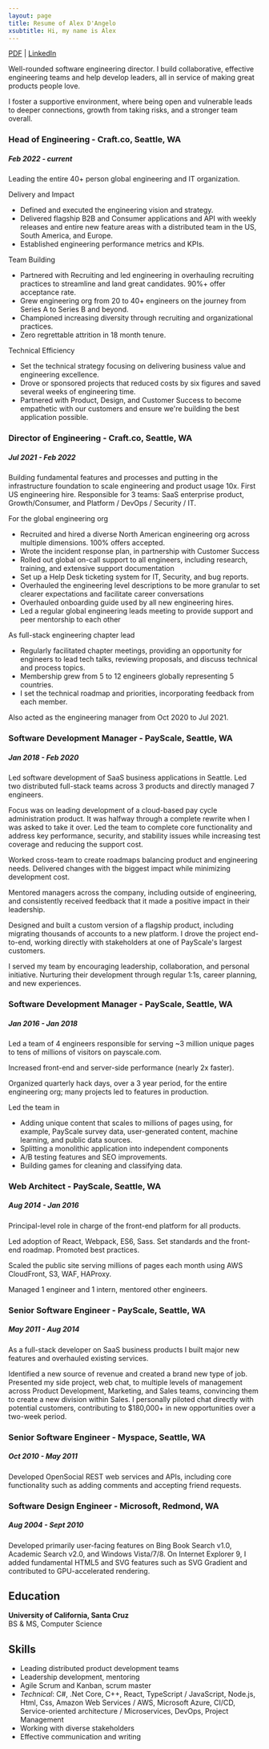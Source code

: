 ```yaml
---
layout: page
title: Resume of Alex D'Angelo
xsubtitle: Hi, my name is Alex
---
```

[PDF](https://www.alexdangelo.com/alex-dangelo-resume-2024-01-06.pdf) | [LinkedIn](https://www.linkedin.com/in/alexdangelo/)

Well-rounded software engineering director. I build collaborative, effective engineering teams and help develop leaders, all in service of making great products people love.

I foster a supportive environment, where being open and vulnerable leads to deeper connections, growth from taking risks, and a stronger team overall.

### Head of Engineering - Craft.co, Seattle, WA ###
##### *Feb 2022 - current* #####

Leading the entire 40+ person global engineering and IT organization. 

Delivery and Impact
* Defined and executed the engineering vision and strategy.
* Delivered flagship B2B and Consumer applications and API with weekly releases and entire new feature areas with a distributed team in the US, South America, and Europe.
* Established engineering performance metrics and KPIs.

Team Building
* Partnered with Recruiting and led engineering in overhauling recruiting practices to streamline and land great candidates. 90%+ offer acceptance rate. 
* Grew engineering org from 20 to 40+ engineers on the journey from Series A to Series B and beyond.
* Championed increasing diversity through recruiting and organizational practices.
* Zero regrettable attrition in 18 month tenure.

Technical Efficiency
* Set the technical strategy focusing on delivering business value and engineering excellence. 
* Drove or sponsored projects that reduced costs by six figures and saved several weeks of engineering time.
* Partnered with Product, Design, and Customer Success to become empathetic with our customers and ensure we're building the best application possible.

### Director of Engineering - Craft.co, Seattle, WA ###
##### *Jul 2021 - Feb 2022* #####

Building fundamental features and processes and putting in the infrastructure foundation to scale engineering and product usage 10x. First US engineering hire. Responsible for 3 teams: SaaS enterprise product, Growth/Consumer, and Platform / DevOps / Security / IT. 

For the global engineering org
* Recruited and hired a diverse North American engineering org across multiple dimensions. 100% offers accepted.
* Wrote the incident response plan, in partnership with Customer Success
* Rolled out global on-call support to all engineers, including research, training, and extensive support documentation
* Set up a Help Desk ticketing system for IT, Security, and bug reports.
* Overhauled the engineering level descriptions to be more granular to set clearer expectations and facilitate career conversations
* Overhauled onboarding guide used by all new engineering hires.
* Led a regular global engineering leads meeting to provide support and peer mentorship to each other

As full-stack engineering chapter lead
* Regularly facilitated chapter meetings, providing an opportunity for engineers to lead tech talks, reviewing proposals, and discuss technical and process topics.
* Membership grew from 5 to 12 engineers globally representing 5 countries.
* I set the technical roadmap and priorities, incorporating feedback from each member.

Also acted as the engineering manager from Oct 2020 to Jul 2021.

### Software Development Manager - PayScale, Seattle, WA ###
##### *Jan 2018 - Feb 2020* #####

Led software development of SaaS business applications in Seattle. Led two distributed full-stack teams across 3 products and directly managed 7 engineers.

Focus was on leading development of a cloud-based pay cycle administration product. It was halfway through a complete rewrite when I was asked to take it over. Led the team to complete core functionality and address key performance, security, and stability issues while increasing test coverage and reducing the support cost.

Worked cross-team to create roadmaps balancing product and engineering needs. Delivered changes with the biggest impact while minimizing development cost.

Mentored managers across the company, including outside of engineering, and consistently received feedback that it made a positive impact in their leadership.

Designed and built a custom version of a flagship product, including migrating thousands of accounts to a new platform. I drove the project end-to-end, working directly with stakeholders at one of PayScale's largest customers.

I served my team by encouraging leadership, collaboration, and personal initiative. Nurturing their development through regular 1:1s, career planning, and new experiences.

### Software Development Manager - PayScale, Seattle, WA ###
##### *Jan 2016 - Jan 2018* #####
Led a team of 4 engineers responsible for serving ~3 million unique pages to tens of millions of visitors on payscale.com.

Increased front-end and server-side performance (nearly 2x faster).

Organized quarterly hack days, over a 3 year period, for the entire engineering org; many projects led to features in production.

Led the team in
* Adding unique content that scales to millions of pages using, for example, PayScale survey data, user-generated content, machine learning, and public data sources.
* Splitting a monolithic application into independent components
* A/B testing features and SEO improvements.
* Building games for cleaning and classifying data.

### Web Architect - PayScale, Seattle, WA ###
##### *Aug 2014 - Jan 2016* #####
Principal-level role in charge of the front-end platform for all products.

Led adoption of React, Webpack, ES6, Sass. Set standards and the front-end roadmap. Promoted best practices.

Scaled the public site serving millions of pages each month using AWS CloudFront, S3, WAF, HAProxy.

Managed 1 engineer and 1 intern, mentored other engineers.

### Senior Software Engineer - PayScale, Seattle, WA ###
##### *May 2011 - Aug 2014* #####

As a full-stack developer on SaaS business products I built major new features and overhauled existing services.

Identified a new source of revenue and created a brand new type of job. Presented my side project, web chat, to multiple levels of management across Product Development, Marketing, and Sales teams, convincing them to create a new division within Sales. I personally piloted chat directly with potential customers, contributing to $180,000+ in new opportunities over a two-week period.

### Senior Software Engineer - Myspace, Seattle, WA ###
##### *Oct 2010 - May 2011* #####
Developed OpenSocial REST web services and APIs, including core functionality such as adding comments and accepting friend requests.

### Software Design Engineer - Microsoft, Redmond, WA ###
##### *Aug 2004 - Sept 2010* #####
Developed primarily user-facing features on Bing Book Search v1.0, Academic Search v2.0, and Windows Vista/7/8. On Internet Explorer 9, I added fundamental HTML5 and SVG features such as SVG Gradient and contributed to GPU-accelerated rendering.

## Education ##
**University of California, Santa Cruz**<br>
BS & MS, Computer Science

## Skills ##
* Leading distributed product development teams
* Leadership development, mentoring
* Agile Scrum and Kanban, scrum master
* *Technical*: C#, .Net Core, C++, React, TypeScript / JavaScript, Node.js, Html, Css, Amazon Web Services / AWS, Microsoft Azure, CI/CD, Service-oriented architecture / Microservices, DevOps, Project Management
* Working with diverse stakeholders
* Effective communication and writing
